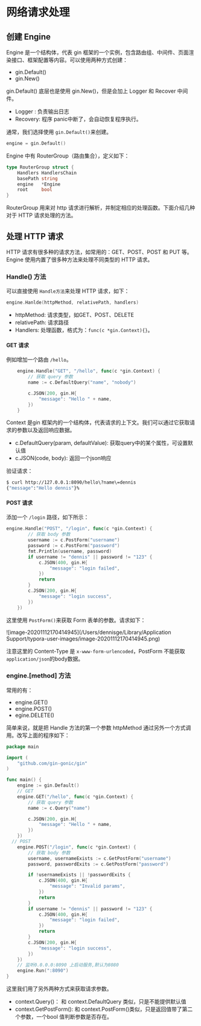 # 网络请求处理

## 创建 Engine

Engine 是一个结构体，代表 gin 框架的一个实例，包含路由组、中间件、页面渲染接口、框架配置等内容。可以使用两种方式创建：

- gin.Default()
- gin.New()

gin.Default() 底层也是使用 gin.New()，但是会加上 Logger 和 Recover 中间件。

- Logger : 负责输出日志
- Recovery: 程序 panic中断了，会自动恢复程序执行。

通常，我们选择使用 `gin.Default()`来创建。

```go
engine = gin.Default()
```

Engine 中有 RouterGroup（路由集合），定义如下：

```go
type RouterGroup struct {
    Handlers HandlersChain
    basePath string
    engine   *Engine
    root     bool
}
```

RouterGroup 用来对 http 请求进行解析，并制定相应的处理函数。下面介绍几种对于 HTTP 请求处理的方法。

## 处理 HTTP 请求

HTTP 请求有很多种的请求方法，如常用的：GET、POST、POST 和 PUT 等。Engine 使用内置了很多种方法来处理不同类型的 HTTP 请求。

### Handle() 方法

可以直接使用 `Handle方法`来处理 HTTP 请求，如下：

```go
engine.Hanlde(httpMethod, relativePath, handlers)
```

- httpMethod: 请求类型，如GET、POST、DELETE
- relativePath: 请求路径
- Handlers: 处理函数，格式为：`func(c *gin.Context){}`。

#### GET 请求

例如增加一个路由 `/hello`。

```go
	engine.Handle("GET", "/hello", func(c *gin.Context) {
		// 获取 query 参数
		name := c.DefaultQuery("name", "nobody")

		c.JSON(200, gin.H{
			"message": "Hello " + name,
		})
	}
```

Context 是gin 框架内的一个结构体，代表请求的上下文。我们可以通过它获取请求的参数以及返回响应数据。

- c.DefaultQuery(param, defaultValue): 获取query中的某个属性，可设置默认值
- c.JSON(code, body): 返回一个json响应

验证请求：

```bash
$ curl http://127.0.0.1:8090/hello\?name\=dennis
{"message":"Hello dennis"}%
```

#### POST  请求

添加一个 `/login` 路径，如下所示：

```go
engine.Handle("POST", "/login", func(c *gin.Context) {
		// 获取 body 参数
		username := c.PostForm("username")
		password := c.PostForm("password")
		fmt.Println(username, password)
		if username != "dennis" || password != "123" {
			c.JSON(400, gin.H{
				"message": "login failed",
			})
			return
		}
		c.JSON(200, gin.H{
			"message": "login success",
		})
	})
```

这里使用 `PostForm()`来获取 Form 表单的参数。请求如下：

![image-20201112170414945](/Users/dennisge/Library/Application Support/typora-user-images/image-20201112170414945.png)

注意这里的 Content-Type 是 `x-www-form-urlencoded`，PostForm 不能获取 `application/json`的body数据。

### engine.[method] 方法

 常用的有：

- engine.GET()
- engine.POST()
- egine.DELETE()

简单来说，就是把 Handle 方法的第一个参数 httpMethod 通过另外一个方式调用。改写上面的程序如下：

```go
package main

import (
	"github.com/gin-gonic/gin"
)

func main() {
	engine := gin.Default()
	// GET
	engine.GET("/hello", func(c *gin.Context) {
		// 获取 query 参数
		name := c.Query("name")

		c.JSON(200, gin.H{
			"message": "Hello " + name,
		})
	})
  // POST
	engine.POST("/login", func(c *gin.Context) {
		// 获取 body 参数
		username, usernameExists := c.GetPostForm("username")
		password, passwordExits := c.GetPostForm("password")

		if !usernameExists || !passwordExits {
			c.JSON(400, gin.H{
				"message": "Invalid params",
			})
			return
		}
		if username != "dennis" || password != "123" {
			c.JSON(400, gin.H{
				"message": "login failed",
			})
			return
		}
		c.JSON(200, gin.H{
			"message": "login success",
		})
	})
	// 监听0.0.0.0:8090 上启动服务,默认为8080
	engine.Run(":8090")
}

```

这里我们用了另外两种方式来获取请求参数。

- context.Query()： 和 context.DefaultQuery 类似，只是不能提供默认值
- context.GetPostForm(): 和 context.PostForm()类似，只是返回值带了第二个参数，一个bool 值判断参数是否存在。